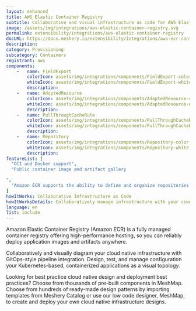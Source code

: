 ```yaml
---
layout: enhanced
title: AWS Elastic Container Registry
subtitle: Collaborative and visual infrastructure as code for AWS Elastic Container Registry
image: /assets/img/integrations/aws-elastic-container-registry.svg
permalink: extensibility/integrations/aws-elastic-container-registry
docURL: https://docs.meshery.io/extensibility/integrations/aws-ecr-controller
description: 
category: Provisioning
subcategory: Containers
registrant: aws
components: 
	-	name: FieldExport
		colorIcon: assets/img/integrations/components/FieldExport-color.svg
		whiteIcon: assets/img/integrations/components/FieldExport-white.svg
		description: 
	-	name: AdoptedResource
		colorIcon: assets/img/integrations/components/AdoptedResource-color.svg
		whiteIcon: assets/img/integrations/components/AdoptedResource-white.svg
		description: 
	-	name: PullThroughCacheRule
		colorIcon: assets/img/integrations/components/PullThroughCacheRule-color.svg
		whiteIcon: assets/img/integrations/components/PullThroughCacheRule-white.svg
		description: 
	-	name: Repository
		colorIcon: assets/img/integrations/components/Repository-color.svg
		whiteIcon: assets/img/integrations/components/Repository-white.svg
		description: 
featureList: [
  "OCI and Docker support",
  "Public container image and artifact gallery

",
  "Amazon ECR supports the ability to define and organize repositories in your registry using namespaces."
]
howItWorks: Collaborative Infrastructure as Code
howItWorksDetails: Collaboratively manage infrastructure with your coworkers synchronously sharing the same designs.
language: en
list: include
---
```

<p>
Amazon Elastic Container Registry (Amazon ECR) is a fully managed container registry offering high-performance hosting, so you can reliably deploy application images and artifacts anywhere.
</p>
<p>
    Collaboratively and visually diagram your cloud native infrastructure with GitOps-style pipeline integration. Design, test, and manage configuration your Kubernetes-based, containerized applications as a visual topology.
</p>
<p>
    Looking for best practice cloud native design and deployment best practices? Choose from thousands of pre-built components in MeshMap. Choose from hundreds of ready-made design patterns by importing templates from Meshery Catalog or use our low code designer, MeshMap, to create and deploy your own cloud native infrastructure designs.
</p>
